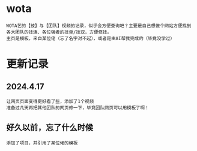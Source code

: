 # wota
    WOTA艺的【技】与【团队】视频的记录，似乎会方便查询吧？主要是自己想做个网站方便找到各大团队的技连、各位强者的技单/技双，方便修技。
    主页是模板，来自某位佬（忘了名字对不起），或者是由AI帮我完成的（毕竟没学过）

# 更新记录
## 2024.4.17
    让网页页面变得更好看了些，添加了1个视频
    准备过几天再把其他团队的网页修一下，毕竟团队网页可以用模板了啊！
## 好久以前，忘了什么时候
    添加了项目，并引用了某位佬的模板
